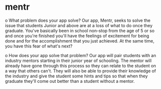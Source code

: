 # mentr
 o What	problem	does	your	app	solve?
      Our app, Mentr, seeks to solve the issue that students Junior and above are at a loss of what to do once they graduate. You've basically been in school non-stop from the age of 5 or so and once you're finished you'll have the feelings of excitement for being done and for the accomplishment that you just achieved. At the same time, you have this fear of what's next?
   
 o How	does	your	app	solve	that	problem?
   Our app will pair students with an industry mentors starting in their junior year of schooling. The mentor will already have gone through this process so they can relate to the student on a way that others can't. They will also be able to provide their knowledge of the industry and give the student some hints and tips so that when they graduate they'll come out better than a student without a mentor.
